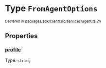# Type `FromAgentOptions`
<sub>Declared in [packages/sdk/client/src/services/agent.ts:24](https://github.com/dxos/dxos/blob/c996a34fe/packages/sdk/client/src/services/agent.ts#L24)</sub>




## Properties
### [profile](https://github.com/dxos/dxos/blob/c996a34fe/packages/sdk/client/src/services/agent.ts#L25)
Type: <code>string</code>





